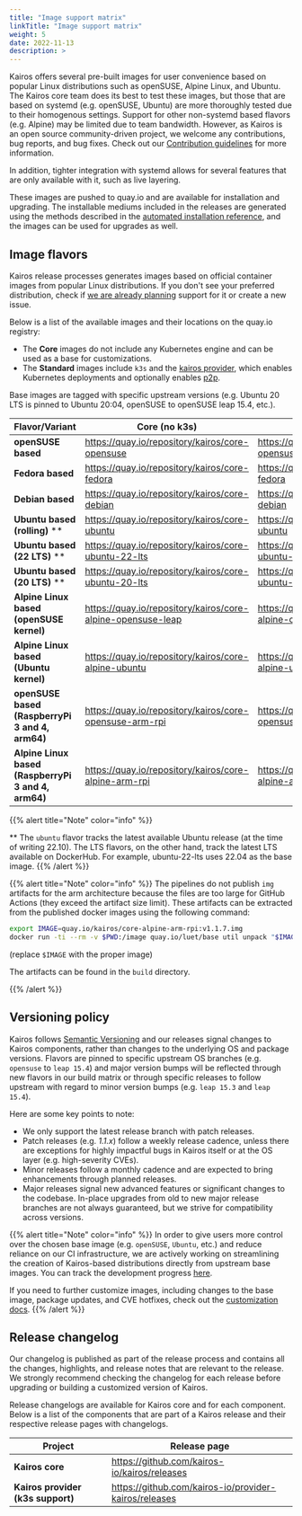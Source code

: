 ```yaml
---
title: "Image support matrix"
linkTitle: "Image support matrix"
weight: 5
date: 2022-11-13
description: >
---
```


Kairos offers several pre-built images for user convenience based on popular Linux distributions such as openSUSE, Alpine Linux, and Ubuntu. The Kairos core team does its best to test these images, but those that are based on systemd (e.g. openSUSE, Ubuntu) are more thoroughly tested due to their homogenous settings. Support for other non-systemd based flavors (e.g. Alpine) may be limited due to team bandwidth. However, as Kairos is an open source community-driven project, we welcome any contributions, bug reports, and bug fixes. Check out our [Contribution guidelines](https://github.com/kairos-io/kairos/contribute) for more information.

In addition, tighter integration with systemd allows for several features that are only available with it, such as live layering.

These images are pushed to quay.io and are available for installation and upgrading. The installable mediums included in the releases are generated using the methods described in the [automated installation reference](/docs/installation/automated/#iso-remastering), and the images can be used for upgrades as well.

## Image flavors

Kairos release processes generates images based on official container images from popular Linux distributions. If you don't see your preferred distribution, check if [we are already planning](https://github.com/kairos-io/kairos/issues?q=is%3Aopen+is%3Aissue+label%3Aarea%2Fflavor) support for it or create a new issue.

Below is a list of the available images and their locations on the quay.io registry:

- The **Core** images do not include any Kubernetes engine and can be used as a base for customizations.
- The **Standard** images include `k3s` and the [kairos provider](https://github.com/kairos-io/provider-kairos), which enables Kubernetes deployments and optionally enables [p2p](/docs/installation/p2p).

Base images are tagged with specific upstream versions (e.g. Ubuntu 20 LTS is pinned to Ubuntu 20:04, openSUSE to openSUSE leap 15.4, etc.).

| **Flavor/Variant**                                  	| **Core (no k3s)**                                       	| **Standard(k3s)**                           	|
|-----------------------------------------------------	|---------------------------------------------------------	|-----------------------------------------------------------	|
| **openSUSE based**                                  	| https://quay.io/repository/kairos/core-opensuse         	| https://quay.io/repository/kairos/kairos-opensuse         	|
| **Fedora based**                                  	| https://quay.io/repository/kairos/core-fedora         	| https://quay.io/repository/kairos/kairos-fedora         	|
| **Debian based**                                  	| https://quay.io/repository/kairos/core-debian         	| https://quay.io/repository/kairos/kairos-debian         	|
| **Ubuntu based (rolling)** **                                   	| https://quay.io/repository/kairos/core-ubuntu           	| https://quay.io/repository/kairos/kairos-ubuntu           	|
| **Ubuntu based (22 LTS)** **                                    	| https://quay.io/repository/kairos/core-ubuntu-22-lts           	| https://quay.io/repository/kairos/kairos-ubuntu-22-lts           	|
| **Ubuntu based (20 LTS)** **                                   	| https://quay.io/repository/kairos/core-ubuntu-20-lts           	| https://quay.io/repository/kairos/kairos-ubuntu-20-lts           	|
| **Alpine Linux based (openSUSE kernel)**                              	| https://quay.io/repository/kairos/core-alpine-opensuse-leap           	| https://quay.io/repository/kairos/kairos-alpine-opensuse-leap           	|
| **Alpine Linux based (Ubuntu kernel)**                              	| https://quay.io/repository/kairos/core-alpine-ubuntu           	| https://quay.io/repository/kairos/kairos-alpine-ubuntu           	|
| **openSUSE based (RaspberryPi 3 and 4, arm64)**     	| https://quay.io/repository/kairos/core-opensuse-arm-rpi 	| https://quay.io/repository/kairos/kairos-opensuse-arm-rpi 	|
| **Alpine Linux based (RaspberryPi 3 and 4, arm64)** 	| https://quay.io/repository/kairos/core-alpine-arm-rpi   	| https://quay.io/repository/kairos/kairos-alpine-arm-rpi   	|

{{% alert title="Note" color="info" %}}

** The `ubuntu` flavor tracks the latest available Ubuntu release (at the time of writing 22.10). The LTS flavors, on the other hand, track the latest LTS available on DockerHub. For example, ubuntu-22-lts uses 22.04 as the base image.
{{% /alert %}}

{{% alert title="Note" color="info" %}}
The pipelines do not publish `img` artifacts for the arm architecture because the files are too large for GitHub Actions (they exceed the artifact size limit). These artifacts can be extracted from the published docker images using the following command:

```bash
export IMAGE=quay.io/kairos/core-alpine-arm-rpi:v1.1.7.img
docker run -ti --rm -v $PWD:/image quay.io/luet/base util unpack "$IMAGE" /image
```

(replace `$IMAGE` with the proper image)

The artifacts can be found in the `build` directory.

{{% /alert %}}


## Versioning policy

Kairos follows [Semantic Versioning](https://semver.org/) and our releases signal changes to Kairos components, rather than changes to the underlying OS and package versions. Flavors are pinned to specific upstream OS branches (e.g. `opensuse` to `leap 15.4`) and major version bumps will be reflected through new flavors in our build matrix or through specific releases to follow upstream with regard to minor version bumps (e.g. `leap 15.3` and `leap 15.4`).

Here are some key points to note:
- We only support the latest release branch with patch releases.
- Patch releases (e.g. _1.1.x_) follow a weekly release cadence, unless there are exceptions for highly impactful bugs in Kairos itself or at the OS layer (e.g. high-severity CVEs).
- Minor releases follow a monthly cadence and are expected to bring enhancements through planned releases.
- Major releases signal new advanced features or significant changes to the codebase. In-place upgrades from old to new major release branches are not always guaranteed, but we strive for compatibility across versions.

{{% alert title="Note" color="info" %}}
In order to give users more control over the chosen base image (e.g. `openSUSE`, `Ubuntu`, etc.) and reduce reliance on our CI infrastructure, we are actively working on streamlining the creation of Kairos-based distributions directly from upstream base images. You can track the development progress [here](https://github.com/kairos-io/kairos/issues/116).

If you need to further customize images, including changes to the base image, package updates, and CVE hotfixes, check out the [customization docs](/docs/advanced/customizing).
{{% /alert %}}


## Release changelog

Our changelog is published as part of the release process and contains all the changes, highlights, and release notes that are relevant to the release. We strongly recommend checking the changelog for each release before upgrading or building a customized version of Kairos.

Release changelogs are available for Kairos core and for each component. Below is a list of the components that are part of a Kairos release and their respective release pages with changelogs.

| **Project**                                  	| **Release page**                                       	|
|-----------------------------------------------------	|---------------------------------------------------------	|
| **Kairos core**                                  	|    https://github.com/kairos-io/kairos/releases      	|
| **Kairos provider (k3s support)**                 |    https://github.com/kairos-io/provider-kairos/releases |